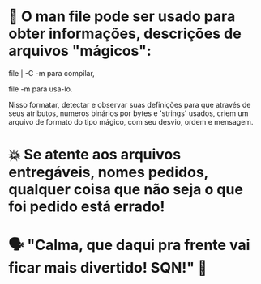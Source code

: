 # 📝 O man file pode ser usado para obter informações, descrições de arquivos "mágicos":

file | -C -m <arquivo> para compilar, 

file -m <arquivo> para usa-lo.

Nisso formatar, detectar e observar suas definições para que através de seus atributos,
numeros binários por bytes e 'strings' usados, criem um arquivo de formato do tipo mágico,
com seu desvio, ordem e mensagem. 
  
# 💥 Se atente aos arquivos entregáveis, nomes pedidos, qualquer coisa que não seja o que foi pedido está errado!
# 🗣️ "Calma, que daqui pra frente vai ficar mais divertido! SQN!" 🖖
